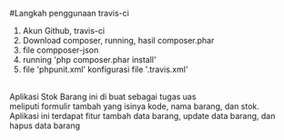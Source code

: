 #Langkah penggunaan travis-ci

1. Akun Github, travis-ci
2. Download composer, running, hasil
composer.phar
3. file compposer-json
4. running 'php composer.phar install'
5. file 'phpunit.xml'
konfigurasi file '.travis.xml'

<br> Aplikasi Stok Barang ini  di buat sebagai tugas uas
<br> meliputi formulir tambah yang isinya kode, nama barang, dan stok.
<br> Aplikasi ini terdapat fitur tambah data barang, update data barang, dan hapus data barang